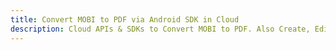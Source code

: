 ---title: Convert MOBI to PDF via Android SDK in Clouddescription: Cloud APIs & SDKs to Convert MOBI to PDF. Also Create, Edit & Render Microsoft Word & OpenOffice documents in the Cloud.---